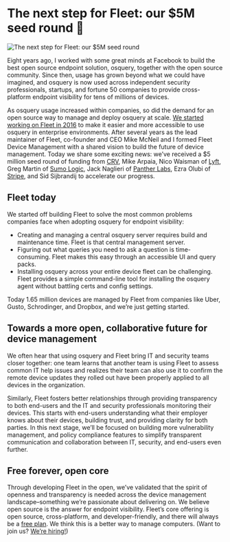 # The next step for Fleet: our $5M seed round 🌱

![The next step for Fleet: our $5M seed round](https://miro.medium.com/max/1400/1*bKfNH5xP8B6AZUms7KchGg.png)

Eight years ago, I worked with some great minds at Facebook to build the best open source endpoint solution, osquery, together with the open source community. Since then, usage has grown beyond what we could have imagined, and osquery is now used across independent security professionals, startups, and fortune 50 companies to provide cross-platform endpoint visibility for tens of millions of devices.

As osquery usage increased within companies, so did the demand for an open source way to manage and deploy osquery at scale. [We started working on Fleet in 2016](https://fleetdm.com/handbook/company#history) to make it easier and more accessible to use osquery in enterprise environments. After several years as the lead maintainer of Fleet, co-founder and CEO Mike McNeil and I formed Fleet Device Management with a shared vision to build the future of device management. Today we share some exciting news: we’ve received a $5 million seed round of funding from [CRV](https://www.crv.com/), Mike Arpaia, Nico Waisman of [Lyft](https://www.lanacion.com.ar/tecnologia/nicolas-waisman-el-argentino-que-maneja-la-seguridad-informatica-de-lyft-la-competencia-de-uber-nid08102021/), Greg Martin of [Sumo Logic](https://techcrunch.com/2019/11/04/sumo-logic-acquires-jask-to-fill-security-operations-gap/), Jack Naglieri of [Panther Labs](https://www.reuters.com/markets/funds/cloud-security-firm-panther-labs-raises-fresh-funds-14-bln-valuation-2021-12-02/), Ezra Olubi of [Stripe](https://techcrunch.com/2020/10/15/stripe-acquires-nigerias-paystack-for-200m-to-expand-into-the-african-continent/), and Sid Sijbrandij to accelerate our progress.

## Fleet today

We started off building Fleet to solve the most common problems companies face when adopting osquery for endpoint visibility:

- Creating and managing a central osquery server requires build and maintenance time. Fleet is that central management server.
- Figuring out what queries you need to ask a question is time-consuming. Fleet makes this easy through an accessible UI and query packs.
- Installing osquery across your entire device fleet can be challenging. Fleet provides a simple command-line tool for installing the osquery agent without battling certs and config settings.

Today 1.65 million devices are managed by Fleet from companies like Uber, Gusto, Schrodinger, and Dropbox, and we’re just getting started.

## Towards a more open, collaborative future for device management

We often hear that using osquery and Fleet bring IT and security teams closer together: one team learns that another team is using Fleet to assess common IT help issues and realizes their team can also use it to confirm the remote device updates they rolled out have been properly applied to all devices in the organization.

Similarly, Fleet fosters better relationships through providing transparency to both end-users and the IT and security professionals monitoring their devices. This starts with end-users understanding what their employer knows about their devices, building trust, and providing clarity for both parties. In this next stage, we’ll be focused on building more vulnerability management, and policy compliance features to simplify transparent communication and collaboration between IT, security, and end-users even further.

## Free forever, open core

Through developing Fleet in the open, we’ve validated that the spirit of openness and transparency is needed across the device management landscape–something we’re passionate about delivering on. We believe open source is the answer for endpoint visibility. Fleet’s core offering is open source, cross-platform, and developer-friendly, and there will always be a [free plan](http://fleetdm.com/pricing). We think this is a better way to manage computers. (Want to join us? [We’re hiring!](http://fleetdm.com/apply))

<meta name="category" value="announcements">
<meta name="authorGitHubUsername" value="zwass">
<meta name="authorFullName" value="Zach Wasserman">
<meta name="publishedOn" value="2022-01-20">
<meta name="articleTitle" value="The next step for Fleet: our $5M seed round 🌱">